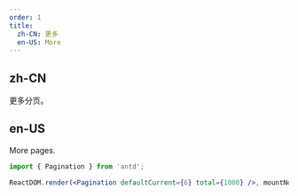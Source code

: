 ```yaml
---
order: 1
title:
  zh-CN: 更多
  en-US: More
---
```


## zh-CN

更多分页。

## en-US

More pages.

```jsx
import { Pagination } from 'antd';

ReactDOM.render(<Pagination defaultCurrent={6} total={1000} />, mountNode);
```
